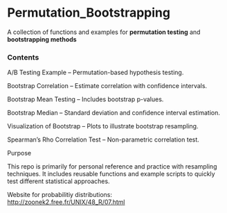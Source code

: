 # Permutation_Bootstrapping

A collection of functions and examples for **permutation testing** and **bootstrapping methods**

### Contents

A/B Testing Example – Permutation-based hypothesis testing.

Bootstrap Correlation – Estimate correlation with confidence intervals.

Bootstrap Mean Testing – Includes bootstrap p-values.

Bootstrap Median – Standard deviation and confidence interval estimation.

Visualization of Bootstrap – Plots to illustrate bootstrap resampling.

Spearman’s Rho Correlation Test – Non-parametric correlation test.

Purpose

This repo is primarily for personal reference and practice with resampling techniques. It includes reusable functions and example scripts to quickly test different statistical approaches.

Website for probabilitiy distributions: http://zoonek2.free.fr/UNIX/48_R/07.html 
